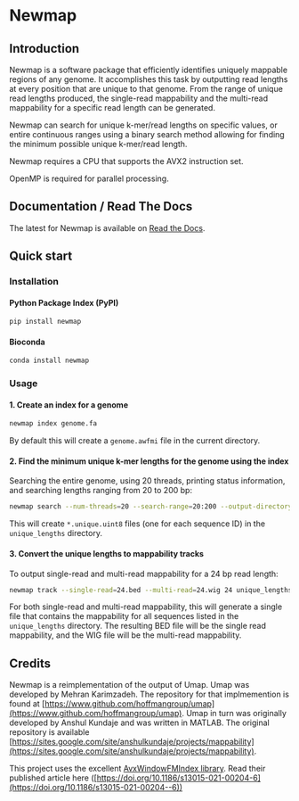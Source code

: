 # Newmap

## Introduction

Newmap is a software package that efficiently identifies uniquely mappable
regions of any genome. It accomplishes this task by outputting read lengths at
every position that are unique to that genome. From the range of unique read
lengths produced, the single-read mappability and the multi-read mappability
for a specific read length can be generated.

Newmap can search for unique k-mer/read lengths on specific values, or entire
continuous ranges using a binary search method allowing for finding the
minimum possible unique k-mer/read length.

Newmap requires a CPU that supports the AVX2 instruction set.

OpenMP is required for parallel processing.

## Documentation / Read The Docs
The latest for Newmap is available on [Read the Docs](https://newmap.readthedocs.io).

## Quick start

### Installation

#### Python Package Index (PyPI)
```python
pip install newmap
```

#### Bioconda
```bash
conda install newmap
```

### Usage

#### 1. Create an index for a genome
```bash
newmap index genome.fa
```
By default this will create a `genome.awfmi` file in the current directory.

#### 2. Find the minimum unique k-mer lengths for the genome using the index
Searching the entire genome, using 20 threads, printing status information, and
searching lengths ranging from 20 to 200 bp:
```bash
newmap search --num-threads=20 --search-range=20:200 --output-directory=unique_lengths genome.fa
```
This will create `*.unique.uint8` files (one for each sequence ID) in the `unique_lengths` directory.

#### 3. Convert the unique lengths to mappability tracks
To output single-read and multi-read mappability for a 24 bp read length:
```bash
newmap track --single-read=24.bed --multi-read=24.wig 24 unique_lengths/*.unique.uint8
```
For both single-read and multi-read mappability, this will generate a single
file that contains the mappability for all sequences listed in the
`unique_lengths` directory.
The resulting BED file will be the single read mappability, and the WIG file
will be the multi-read mappability.


Credits
-------
Newmap is a reimplementation of the output of Umap. Umap was developed by Mehran Karimzadeh.
The repository for that implmemention is found at [https://www.github.com/hoffmangroup/umap](https://www.github.com/hoffmangroup/umap).
Umap in turn was originally developed by Anshul Kundaje and was written in MATLAB.
The original repository is available [https://sites.google.com/site/anshulkundaje/projects/mappability](https://sites.google.com/site/anshulkundaje/projects/mappability).

This project uses the excellent [AvxWindowFMIndex
library](https://github.com/TravisWheelerLab/AvxWindowFmIndex). Read their
published article here
([https://doi.org/10.1186/s13015-021-00204-6](https://doi.org/10.1186/s13015-021-00204--6))
